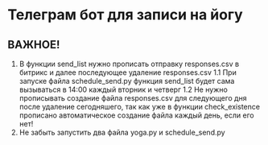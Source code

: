# Телеграм бот для записи на йогу
## ВАЖНОЕ!
1. В функции send_list нужно прописать отправку responses.csv в битрикс и далее последующее удаление responses.csv
   1.1 При запуске файла schedule_send.py функция send_list будет сама вызываться в 14:00 каждый вторник и четверг
   1.2 Не нужно прописывать создание файла responses.csv для следующего дня после удаление сегодняшего, так как уже в функции check_existence прописано автоматическое создание файла каждый день, если его нет!
2. Не забыть запустить два файла yoga.py и schedule_send.py
